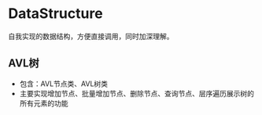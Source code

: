 # DataStructure
自我实现的数据结构，方便直接调用，同时加深理解。

## AVL树
- 包含：AVL节点类、AVL树类
- 主要实现增加节点、批量增加节点、删除节点、查询节点、层序遍历展示树的所有元素的功能

